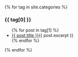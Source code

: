 {% for tag in site.categories %}
  <h3>{{ tag[0] }}</h3>
  <ul>
    {% for post in tag[1] %}
      <li><a href="{.{ post.url }}">{{ post.title }}</a>{{ post.excerpt }}</li>
    {% endfor %}
  </ul>
{% endfor %}
